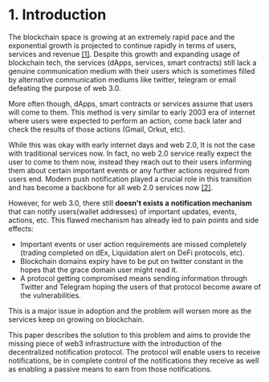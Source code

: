 # 1. Introduction

The blockchain space is growing at an extremely rapid pace and the exponential growth is projected to continue rapidly in terms of users, services and revenue [\[1\]](references.md). Despite this growth and expanding usage of blockchain tech, the services \(dApps, services, smart contracts\) still lack a genuine communication medium with their users which is sometimes filled by alternative communication mediums like twitter, telegram or email defeating the purpose of web 3.0.

More often though, dApps, smart contracts or services assume that users will come to them. This method is very similar to early 2003 era of internet where users were expected to perform an action, come back later and check the results of those actions \(Gmail, Orkut, etc\). 

While this was okay with early internet days and web 2.0, It is not the case with traditional services now. In fact, no web 2.0 service really expect the user to come to them now, instead they reach out to their users informing them about certain important events or any further actions required from users end. Modern push notification played a crucial role in this transition and has become a backbone for all web 2.0 services now [\[2\]](references.md).

However, for web 3.0, there still **doesn't exists a** **notification mechanism** that can notify users\(wallet addresses\) of important updates, events, actions, etc. This flawed mechanism has already led to pain points and side effects:

* Important events or user action requirements are missed completely \(trading completed on dEx, Liquidation alert on DeFi protocols, etc\).
* Blockchain domains expiry have to be put on twitter constant in the hopes that the grace domain user might read it.
* A protocol getting compromised means sending information through Twitter and Telegram hoping the users of that protocol become aware of the vulnerabilities.

This is a major issue in adoption and the problem will worsen more as the services keep on growing on blockchain.

This paper describes the solution to this problem and aims to provide the missing piece of web3 infrastructure with the introduction of the decentralized notification protocol. The protocol will enable users to receive notifications, be in complete control of the notifications they receive as well as enabling a passive means to earn from those notifications.

